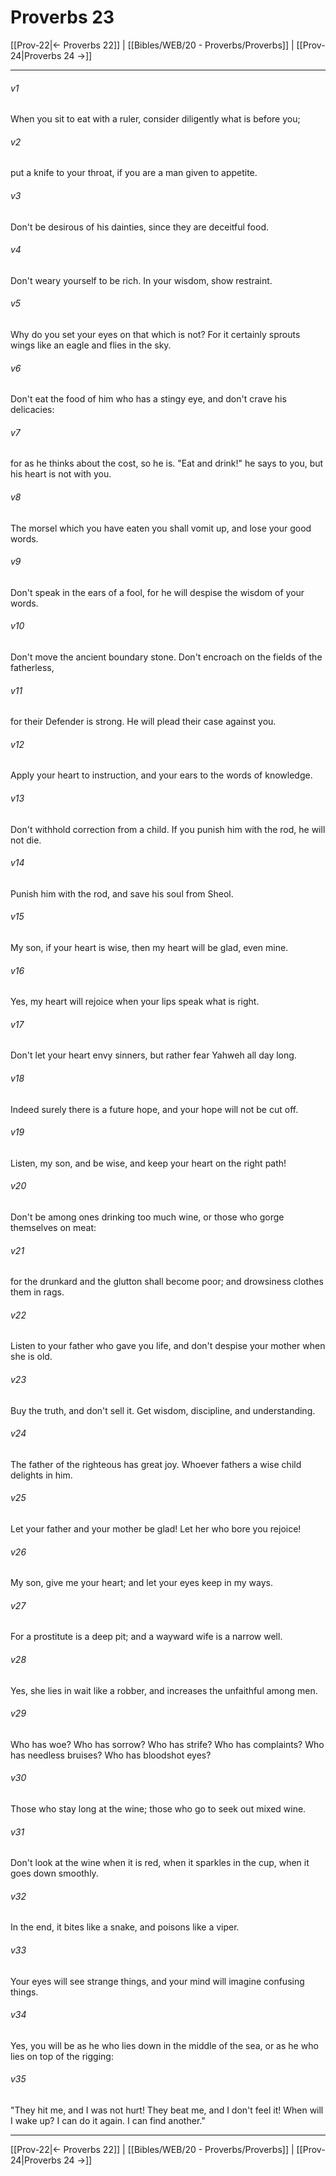 # Proverbs 23

[[Prov-22|← Proverbs 22]] | [[Bibles/WEB/20 - Proverbs/Proverbs]] | [[Prov-24|Proverbs 24 →]]
***



###### v1 
When you sit to eat with a ruler, consider diligently what is before you; 

###### v2 
put a knife to your throat, if you are a man given to appetite. 

###### v3 
Don't be desirous of his dainties, since they are deceitful food. 

###### v4 
Don't weary yourself to be rich. In your wisdom, show restraint. 

###### v5 
Why do you set your eyes on that which is not? For it certainly sprouts wings like an eagle and flies in the sky. 

###### v6 
Don't eat the food of him who has a stingy eye, and don't crave his delicacies: 

###### v7 
for as he thinks about the cost, so he is. "Eat and drink!" he says to you, but his heart is not with you. 

###### v8 
The morsel which you have eaten you shall vomit up, and lose your good words. 

###### v9 
Don't speak in the ears of a fool, for he will despise the wisdom of your words. 

###### v10 
Don't move the ancient boundary stone. Don't encroach on the fields of the fatherless, 

###### v11 
for their Defender is strong. He will plead their case against you. 

###### v12 
Apply your heart to instruction, and your ears to the words of knowledge. 

###### v13 
Don't withhold correction from a child. If you punish him with the rod, he will not die. 

###### v14 
Punish him with the rod, and save his soul from Sheol. 

###### v15 
My son, if your heart is wise, then my heart will be glad, even mine. 

###### v16 
Yes, my heart will rejoice when your lips speak what is right. 

###### v17 
Don't let your heart envy sinners, but rather fear Yahweh all day long. 

###### v18 
Indeed surely there is a future hope, and your hope will not be cut off. 

###### v19 
Listen, my son, and be wise, and keep your heart on the right path! 

###### v20 
Don't be among ones drinking too much wine, or those who gorge themselves on meat: 

###### v21 
for the drunkard and the glutton shall become poor; and drowsiness clothes them in rags. 

###### v22 
Listen to your father who gave you life, and don't despise your mother when she is old. 

###### v23 
Buy the truth, and don't sell it. Get wisdom, discipline, and understanding. 

###### v24 
The father of the righteous has great joy. Whoever fathers a wise child delights in him. 

###### v25 
Let your father and your mother be glad! Let her who bore you rejoice! 

###### v26 
My son, give me your heart; and let your eyes keep in my ways. 

###### v27 
For a prostitute is a deep pit; and a wayward wife is a narrow well. 

###### v28 
Yes, she lies in wait like a robber, and increases the unfaithful among men. 

###### v29 
Who has woe? Who has sorrow? Who has strife? Who has complaints? Who has needless bruises? Who has bloodshot eyes? 

###### v30 
Those who stay long at the wine; those who go to seek out mixed wine. 

###### v31 
Don't look at the wine when it is red, when it sparkles in the cup, when it goes down smoothly. 

###### v32 
In the end, it bites like a snake, and poisons like a viper. 

###### v33 
Your eyes will see strange things, and your mind will imagine confusing things. 

###### v34 
Yes, you will be as he who lies down in the middle of the sea, or as he who lies on top of the rigging: 

###### v35 
"They hit me, and I was not hurt! They beat me, and I don't feel it! When will I wake up? I can do it again. I can find another."

***
[[Prov-22|← Proverbs 22]] | [[Bibles/WEB/20 - Proverbs/Proverbs]] | [[Prov-24|Proverbs 24 →]]
